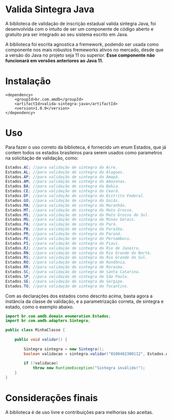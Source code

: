 # Valida Sintegra Java

A biblioteca de validação de inscrição estadual valida sintegra Java, foi desenvolvida com o intuito de ser um componente de código aberto e gratuito pra ser integrado ao seu sistema escrito em Java.

A biblioteca foi escrita agnostica a fremework, podendo ser usada como componente nos mais robustos fremeworks ativos no mercado, desde que a versão do Java no projeto seja 11 ou superior. **Esse componente não funcionará em versões anteriores ao Java 11.**

# Instalação

``` 
<dependency>
    <groupId>br.com.amdb</groupId>
    <artifactId>valida-sintegra-java</artifactId>
    <version>1.0.0</version>
</dependency>
```

# Uso
Para fazer o uso correto da biblioteca, é fornecido um enum Estados, que já contem todos os estados brasileiros para serem usados como parametros na solicitação de validação, como:

```java
Estados.AC; //para validação de sintegra do Acre.
Estados.AL; //para validação de sintegra do Alagoas.
Estados.AP; //para validação de sintegra do Amapá.
Estados.AM; //para validação de sintegra do Amazonas.
Estados.BA; //para validação de sintegra da Bahia.
Estados.CE; //para validação de sintegra do Ceará.
Estados.DF; //para validação de sintegra do Distrito Federal.
Estados.GO; //para validação de sintegra do Goiás.
Estados.MA; //para validação de sintegra do Maranhão.
Estados.MT; //para validação de sintegra do Mato Grosso.
Estados.MS; //para validação de sintegra do Mato Grosso do Sul.
Estados.MG; //para validação de sintegra de Minas Gerais.
Estados.PA; //para validação de sintegra do Pará.
Estados.PB; //para validação de sintegra da Paraíba.
Estados.PR; //para validação de sintegra do Paraná.
Estados.PE; //para validação de sintegra do Pernambuco.
Estados.PI; //para validação de sintegra do Piauí.
Estados.RJ; //para validação de sintegra do Rio de Janeiro.
Estados.RN; //para validação de sintegra do Rio Grande do Norte.
Estados.RS; //para validação de sintegra do Rio Grande do Sul.
Estados.RO; //para validação de sintegra de Rondônia.
Estados.RR; //para validação de sintegra de Roraima.
Estados.SC; //para validação de sintegra de Santa Catarina.
Estados.SP; //para validação de sintegra de São Paulo.
Estados.SE; //para validação de sintegra de Sergipe.
Estados.TO; //para validação de sintegra do Tocantins.

```
Com as declarações dos estados como descrito acima, basta agora a instância da classe de validação, e a parametrização correta, de sintegra e estado, como o exemplo abaixo.

```java
import br.com.amdb.domain.enumeration.Estados;
import br.com.amdb.adapters.Sintegra;

public class MinhaClasse {
    
	public void validar() {
        
        Sintegra sintegra = new Sintegra();
        boolean validacao = sintegra.validar("0100482300112", Estados.AC);
        
        if (!validacao)
        	throw new RuntimeException("Sintegra inválido!");
    }
}

```
# Considerações finais
A biblioteca é de uso livre e contribuições para melhorias são aceitas.



